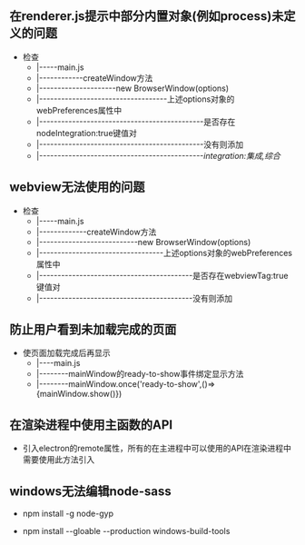 ## 在renderer.js提示中部分内置对象(例如process)未定义的问题

- 检查
  - |-----main.js
  - |------------createWindow方法
  - |---------------------new BrowserWindow(options)
  - |-----------------------------------上述options对象的webPreferences属性中
  - |---------------------------------------------是否存在nodeIntegration:true键值对
  - |---------------------------------------------没有则添加
  - |---------------------------------------------*integration:集成,综合*



## webview无法使用的问题

- 检查
  - |-----main.js
  - |-------------createWindow方法
  - |---------------------------new BrowserWindow(options)
  - |----------------------------------上述options对象的webPreferences属性中
  - |------------------------------------------是否存在webviewTag:true键值对
  - |------------------------------------------没有则添加



## 防止用户看到未加载完成的页面

- 使页面加载完成后再显示
  - |----main.js
  - |--------mainWindow的ready-to-show事件绑定显示方法
  - |--------mainWindow.once('ready-to-show',()=>{mainWindow.show()})



## 在渲染进程中使用主函数的API

- 引入electron的remote属性，所有的在主进程中可以使用的API在渲染进程中需要使用此方法引入



## windows无法编辑node-sass

- npm install -g node-gyp

- npm install --gloable --production windows-build-tools

   
